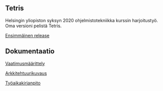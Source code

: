 ## Tetris
Helsingin yliopiston syksyn 2020 ohjelmistotekniikka kurssin harjoitustyö. Oma versioni pelistä Tetris.

[Ensimmäinen release](https://github.com/Birgitt4/ot-htyo/releases/tag/viikko5)

## Dokumentaatio
[Vaatimusmäärittely](https://github.com/Birgitt4/ot-htyo/blob/master/dokumentaatio/vaatimusmaarittely.md)

[Arkkitehtuurikuvaus](https://github.com/Birgitt4/ot-htyo/blob/master/dokumentaatio/arkkitehtuuri.md)


[Työaikakirjanpito](https://github.com/Birgitt4/ot-htyo/blob/master/dokumentaatio/tyoaikakirjanpito.md)
